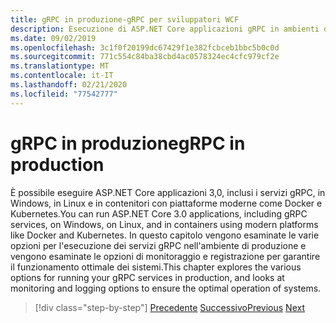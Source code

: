 ```yaml
---
title: gRPC in produzione-gRPC per sviluppatori WCF
description: Esecuzione di ASP.NET Core applicazioni gRPC in ambienti di produzione
ms.date: 09/02/2019
ms.openlocfilehash: 3c1f0f20199dc67429f1e382fcbceb1bbc5b0c0d
ms.sourcegitcommit: 771c554c84ba38cbd4ac0578324ec4cfc979cf2e
ms.translationtype: MT
ms.contentlocale: it-IT
ms.lasthandoff: 02/21/2020
ms.locfileid: "77542777"
---
```

# <a name="grpc-in-production"></a><span data-ttu-id="5b46b-103">gRPC in produzione</span><span class="sxs-lookup"><span data-stu-id="5b46b-103">gRPC in production</span></span>

<span data-ttu-id="5b46b-104">È possibile eseguire ASP.NET Core applicazioni 3,0, inclusi i servizi gRPC, in Windows, in Linux e in contenitori con piattaforme moderne come Docker e Kubernetes.</span><span class="sxs-lookup"><span data-stu-id="5b46b-104">You can run ASP.NET Core 3.0 applications, including gRPC services, on Windows, on Linux, and in containers using modern platforms like Docker and Kubernetes.</span></span> <span data-ttu-id="5b46b-105">In questo capitolo vengono esaminate le varie opzioni per l'esecuzione dei servizi gRPC nell'ambiente di produzione e vengono esaminate le opzioni di monitoraggio e registrazione per garantire il funzionamento ottimale dei sistemi.</span><span class="sxs-lookup"><span data-stu-id="5b46b-105">This chapter explores the various options for running your gRPC services in production, and looks at monitoring and logging options to ensure the optimal operation of systems.</span></span>

>[!div class="step-by-step"]
><span data-ttu-id="5b46b-106">[Precedente](encryption.md)
>[Successivo](self-hosted.md)</span><span class="sxs-lookup"><span data-stu-id="5b46b-106">[Previous](encryption.md)
[Next](self-hosted.md)</span></span>
